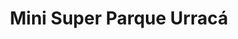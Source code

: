 ---
title: "Mini Super Parque Urracá"
url: /ciudad-de-panama/mini-super-parque-urraca/
shop: Lebensmittel
---